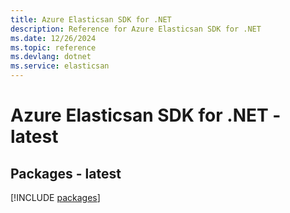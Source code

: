 ```yaml
---
title: Azure Elasticsan SDK for .NET
description: Reference for Azure Elasticsan SDK for .NET
ms.date: 12/26/2024
ms.topic: reference
ms.devlang: dotnet
ms.service: elasticsan
---
```

# Azure Elasticsan SDK for .NET - latest
## Packages - latest
[!INCLUDE [packages](elasticsan-index.md)]